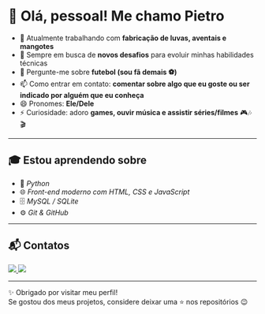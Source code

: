 # 👋 Olá, pessoal! Me chamo Pietro  

- 🔭 Atualmente trabalhando com **fabricação de luvas, aventais e mangotes**  
- 🚀 Sempre em busca de **novos desafios** para evoluir minhas habilidades técnicas  
- 💬 Pergunte-me sobre **futebol (sou fã demais ⚽)** 
- 📫 Como entrar em contato: **comentar sobre algo que eu goste ou ser indicado por alguém que eu conheça**  
- 😄 Pronomes: **Ele/Dele**  
- ⚡ Curiosidade: adoro **games, ouvir música e assistir séries/filmes** 🎮🎶🎬  

---

## 🎓 Estou aprendendo sobre
- 🐍 *Python*
- 🌐 *Front-end moderno com HTML, CSS e JavaScript*  
- 🗄️ *MySQL / SQLite*  
- ⚙️ *Git & GitHub*  

---

## 📬 Contatos
<p align="left">
  <a href="https://www.instagram.com/dipiassa_pietro/" target="_blank">
    <img loading="lazy" src="https://img.shields.io/badge/-Instagram-%23E4405F?style=for-the-badge&logo=instagram&logoColor=white"/>
  </a>
  
  <a href="pietrindipiassa@gmail.com.br">
    <img loading="lazy" src="https://img.shields.io/badge/-Email-%23D14836?style=for-the-badge&logo=gmail&logoColor=white"/>
  </a>
</p>

---

✨ Obrigado por visitar meu perfil!  
Se gostou dos meus projetos, considere deixar uma ⭐ nos repositórios 😉
